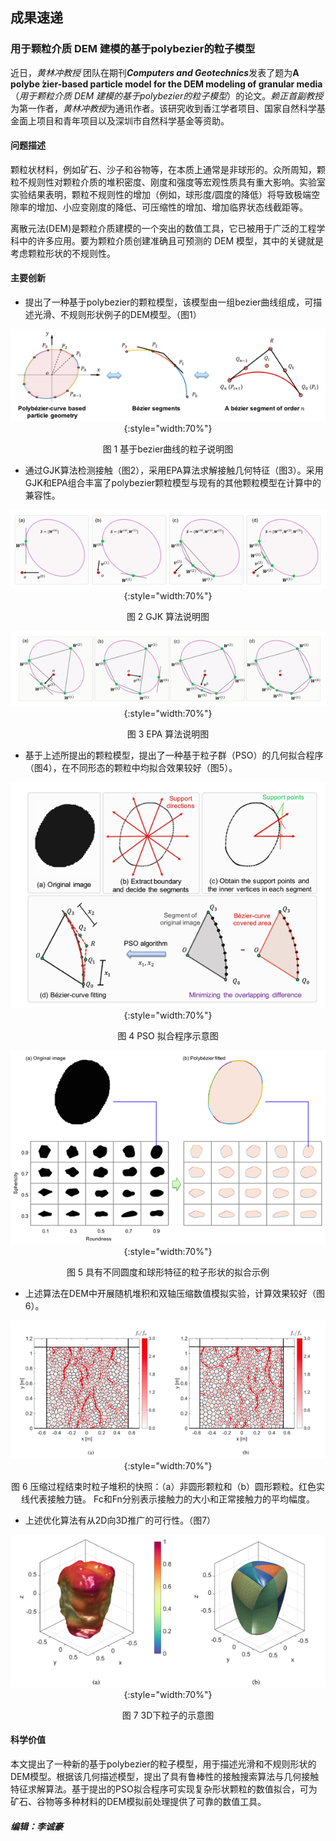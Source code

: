 ## 成果速递

### 用于颗粒介质 DEM 建模的基于polybezier的粒子模型

近日，*黄林冲教授* 团队在期刊***Computers and Geotechnics***发表了题为**A polybe  ́zier-based particle model for the DEM modeling of granular media**（*用于颗粒介质 DEM 建模的基于polybezier的粒子模型*）的论文。*赖正首副教授*为第一作者，*黄林冲教授*为通讯作者。该研究收到香江学者项目、国家自然科学基金面上项目和青年项目以及深圳市自然科学基金等资助。

#### 问题描述

颗粒状材料，例如矿石、沙子和谷物等，在本质上通常是非球形的。众所周知，颗粒不规则性对颗粒介质的堆积密度、刚度和强度等宏观性质具有重大影响。实验室实验结果表明，颗粒不规则性的增加（例如，球形度/圆度的降低）将导致极端空隙率的增加、小应变刚度的降低、可压缩性的增加、增加临界状态线截距等。

离散元法(DEM)是颗粒介质建模的一个突出的数值工具，它已被用于广泛的工程学科中的许多应用。要为颗粒介质创建准确且可预测的 DEM 模型，其中的关键就是考虑颗粒形状的不规则性。

#### 主要创新

- 提出了一种基于polybezier的颗粒模型，该模型由一组bezier曲线组成，可描述光滑、不规则形状例子的DEM模型。（图1）

<center>

![workflow](fig-1.png){:style="width:70%"}

图 1 基于bezier曲线的粒子说明图

</center>

- 通过GJK算法检测接触（图2），采用EPA算法求解接触几何特征（图3）。采用GJK和EPA组合丰富了polybezier颗粒模型与现有的其他颗粒模型在计算中的兼容性。

<center>

![workflow](fig-2.png){:style="width:70%"}

图 2 GJK 算法说明图

![workflow](fig-3.png){:style="width:70%"}

图 3 EPA 算法说明图

</center>

- 基于上述所提出的颗粒模型，提出了一种基于粒子群（PSO）的几何拟合程序（图4），在不同形态的颗粒中均拟合效果较好（图5）。

<center>

![image text](fig-4.png){:style="width:70%"}

图 4 PSO 拟合程序示意图

![image text](fig-5.png){:style="width:70%"}

图 5 具有不同圆度和球形特征的粒子形状的拟合示例

</center>

- 上述算法在DEM中开展随机堆积和双轴压缩数值模拟实验，计算效果较好（图6）。

<center>

![image text](fig-6.png){:style="width:70%"}

图 6 压缩过程结束时粒子堆积的快照：（a）非圆形颗粒和（b）圆形颗粒。红色实线代表接触力链。 Fc和Fn分别表示接触力的大小和正常接触力的平均幅度。

</center>

- 上述优化算法有从2D向3D推广的可行性。（图7）

<center>

![image text](fig-7.png){:style="width:70%"}

图 7 3D下粒子的示意图

</center>

#### 科学价值

本文提出了一种新的基于polybezier的粒子模型，用于描述光滑和不规则形状的DEM模型。根据该几何描述模型，提出了具有鲁棒性的接触搜索算法与几何接触特征求解算法。基于提出的PSO拟合程序可实现复杂形状颗粒的数值拟合，可为矿石、谷物等多种材料的DEM模拟前处理提供了可靠的数值工具。

##### 编辑：李诚豪